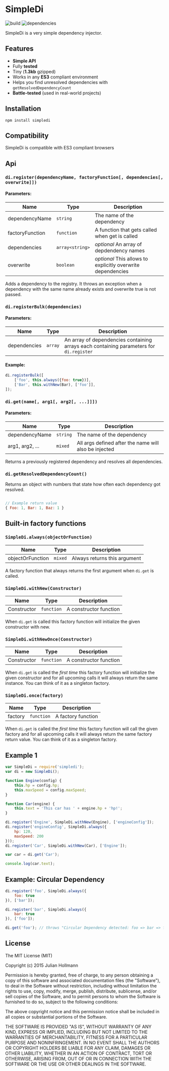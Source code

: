 # SimpleDi

![build](https://api.travis-ci.org/nerdbeere/simpledi.svg?branch=master)
![dependencies](https://david-dm.org/nerdbeere/simpledi.svg)

SimpleDi is a very simple dependency injector.

## Features

- **Simple API**
- Fully **tested**
- Tiny (**1.3kb** gzipped)
- Works in any **ES3** compliant environment
- Helps you find unresolved dependencies with `getResolvedDependencyCount`
- **Battle-tested** (used in real-world projects)

## Installation

`npm install simpledi`

## Compatibility

SimpleDi is compatible with ES3 compliant browsers

## Api

### `di.register(dependencyName, factoryFunction[, dependencies[, overwrite]])`

#### Parameters:

Name | Type | Description
-----|------|------------
dependencyName | `string` | The name of the dependency
factoryFunction | `function` | A function that gets called when get is called
dependencies | `array<string>` | *optional* An array of depdendency names
overwrite | `boolean` | *optional* This allows to explicitly overwrite dependencies

Adds a dependency to the registry.
It throws an exception when a dependency with the same name already exists and overwrite true is not passed.

### `di.registerBulk(dependencies)`

#### Parameters:

Name | Type | Description
-----|------|------------
dependencies | `array` | An array of dependencies containing arrays each containing parameters for `di.register`

#### Example:

```javascript
di.registerBulk([
    ['foo', this.always({foo: true})],
    ['Bar', this.withNew(Bar), ['foo']],
]);
```

### `di.get(name[, arg1[, arg2[, ...]]])`

#### Parameters:

Name | Type | Description
-----|------|------------
dependencyName | `string` | The name of the dependency
arg1, arg2, ... | `mixed` | All args defined after the name will also be injected

Returns a previously registered dependency and resolves all dependencies.

### `di.getResolvedDependencyCount()`

Returns an object with numbers that state how often each dependency got resolved.

```javascript

// Example return value
{ Foo: 1, Bar: 1, Baz: 1 }

```

## Built-in factory functions

### `SimpleDi.always(objectOrFunction)`

Name | Type | Description
-----|------|------------
objectOrFunction | `mixed` | Always returns this argument

A factory function that always returns the first argument when `di.get` is called.

### `SimpleDi.withNew(Constructor)`

Name | Type | Description
-----|------|------------
Constructor | `function` | A constructor function

When `di.get` is called this factory function will initialize the given constructor with new.

### `SimpleDi.withNewOnce(Constructor)`

Name | Type | Description
-----|------|------------
Constructor | `function` | A constructor function

When `di.get` is called the *first time* this factory function will initialize
the given constructor and for all upcoming calls it will always return the
same instance. You can think of it as a singleton factory.

### `SimpleDi.once(factory)`

Name | Type | Description
-----|------|------------
factory | `function` | A factory function

When `di.get` is called the *first time* this factory function will call
the given factory and for all upcoming calls it will always return the
same factory return value. You can think of it as a singleton factory.

## Example 1

```javascript
var SimpleDi = require('simpledi');
var di = new SimpleDi();

function Engine(config) {
    this.hp = config.hp;
    this.maxSpeed = config.maxSpeed;
}

function Car(engine) {
    this.text = 'This car has ' + engine.hp + 'hp!';
}

di.register('Engine', SimpleDi.withNew(Engine), ['engineConfig']);
di.register('engineConfig', SimpleDi.always({
    hp: 120,
    maxSpeed: 200
}));
di.register('Car', SimpleDi.withNew(Car), ['Engine']);

var car = di.get('Car');

console.log(car.text);
```

## Example: Circular Dependency

```javascript
di.register('foo', SimpleDi.always({
    foo: true
}), ['bar']);

di.register('bar', SimpleDi.always({
    bar: true
}), ['foo']);

di.get('foo'); // throws "Circular Dependency detected: foo => bar => foo"
```

## License

The MIT License (MIT)

Copyright (c) 2015 Julian Hollmann

Permission is hereby granted, free of charge, to any person obtaining a copy
of this software and associated documentation files (the "Software"), to deal
in the Software without restriction, including without limitation the rights
to use, copy, modify, merge, publish, distribute, sublicense, and/or sell
copies of the Software, and to permit persons to whom the Software is
furnished to do so, subject to the following conditions:

The above copyright notice and this permission notice shall be included in
all copies or substantial portions of the Software.

THE SOFTWARE IS PROVIDED "AS IS", WITHOUT WARRANTY OF ANY KIND, EXPRESS OR
IMPLIED, INCLUDING BUT NOT LIMITED TO THE WARRANTIES OF MERCHANTABILITY,
FITNESS FOR A PARTICULAR PURPOSE AND NONINFRINGEMENT. IN NO EVENT SHALL THE
AUTHORS OR COPYRIGHT HOLDERS BE LIABLE FOR ANY CLAIM, DAMAGES OR OTHER
LIABILITY, WHETHER IN AN ACTION OF CONTRACT, TORT OR OTHERWISE, ARISING FROM,
OUT OF OR IN CONNECTION WITH THE SOFTWARE OR THE USE OR OTHER DEALINGS IN
THE SOFTWARE.
